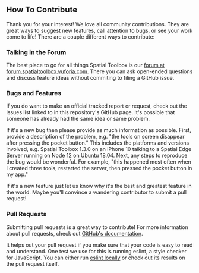 ## How To Contribute

Thank you for your interest! We love all community contributions. They are
great ways to suggest new features, call attention to bugs, or see your work
come to life! There are a couple different ways to contribute:

### Talking in the Forum

The best place to go for all things Spatial Toolbox is our [forum at
forum.spatialtoolbox.vuforia.com](https://forum.spatialtoolbox.vuforia.com/).
There you can ask open-ended questions and discuss feature ideas without
commiting to filing a GitHub issue.

### Bugs and Features

If you do want to make an official tracked report or request, check out the
Issues list linked to in this repository's GitHub page. It's possible that
someone has already had the same idea or same problem.

If it's a new bug then please provide as much information as possible. First,
provide a description of the problem, e.g. "the tools on screen disappear after
pressing the pocket button." This includes the platforms and versions involved,
e.g. Spatial Toolbox 1.3.0 on an iPhone 10 talking to a Spatial Edge Server
running on Node 12 on Ubuntu 18.04. Next, any steps to reproduce the bug would
be wonderful. For example, "this happened most often when I created three
tools, restarted the server, then pressed the pocket button in my app."

If it's a new feature just let us know why it's the best and greatest feature
in the world. Maybe you'll convince a wandering contributor to submit a pull
request!

### Pull Requests

Submitting pull requests is a great way to contribute! For more information
about pull requests, check out [GitHub's
documentation](https://docs.github.com/en/free-pro-team@latest/github/collaborating-with-issues-and-pull-requests/about-pull-requests).

It helps out your pull request if you make sure that your code is easy to read
and understand. One test we use for this is running eslint, a style checker for
JavaScript. You can either run [eslint
locally](https://eslint.org/docs/user-guide/command-line-interface) or check
out its results on the pull request itself.
